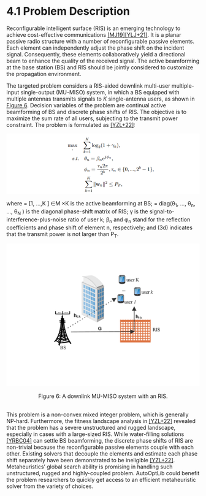 # 4.1 Problem Description


Reconfigurable intelligent surface (RIS) is an emerging technology to achieve cost-effective communications [[MJ19]](../References/ref.html#MJ19)[[YLJ+21]](../References/ref.html#YLJ+21). It is a planar passive radio structure with a number of reconfigurable passive elements. Each element can independently adjust the phase shift on the incident signal. Consequently, these elements collaboratively yield a directional beam to enhance the quality of the received signal. The active beamforming at the base station (BS) and RIS should be jointly considered to customize the propagation environment.


The targeted problem considers a RIS-aided downlink multi-user multiple-input single-output (MU-MISO) system, in which a BS equipped with multiple antennas transmits signals to $K$ single-antenna users, as shown in [Figure 6](#Fig6). Decision variables of the problem are continual active beamforming of BS and discrete phase shifts of RIS. The objective is to maximize the sum rate of all users, subjecting to the transmit power constraint. The problem is formulated as [[YZL+22]](../References/ref.html#YZL+22):

![图片标题](../_static/Equation4.png)

where = [1, ...,K ] ∈M ×K is the active beamforming at BS; = diag(θ<sub>1</sub>, ..., θ<sub>n</sub>, ..., θ<sub>N</sub> ) is the diagonal
phase-shift matrix of RIS; γ is the signal-to-interference-plus-noise ratio of user k; β<sub>n</sub> and φ<sub>n</sub> stand
for the reflection coefficients and phase shift of element n, respectively; and (3d) indicates that the transmit power is not larger than P<sub>T</sub>.

<a name="Fig6"></a>
![图片标题](../_static/Figure6.png)
<div style="text-align: center;">Figure 6: A downlink MU-MISO system with an RIS.</div>
<br>

This problem is a non-convex mixed integer problem, which is generally NP-hard. Furthermore,
the fitness landscape analysis in [[YZL+22]](../References/ref.html#YZL+22) revealed that the problem has a severe unstructured and rugged
landscape, especially in cases with a large-sized RIS. While water-filling solutions [[YRBC04]](../References/ref.html#YRBC04) can settle BS
beamforming, the discrete phase shifts of RIS are non-trivial because the reconfigurable passive elements couple with each other. Existing solvers that decouple the elements and estimate each phase
shift separately have been demonstrated to be ineligible [[YZL+22]](../References/ref.html#YZL+22). Metaheuristics’ global search ability is
promising in handling such unstructured, rugged and highly-coupled problem. AutoOptLib could benefit the problem researchers to quickly get access to an efficient metaheuristic solver from the variety
of choices.